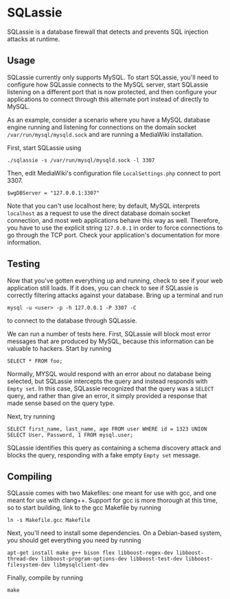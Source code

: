 SQLassie
========

SQLassie is a database firewall that detects and prevents SQL injection attacks at runtime.

Usage
-----

SQLassie currently only supports MySQL. To start SQLassie, you'll need to configure how SQLassie connects to the MySQL server, start SQLassie listening on a different port that is now protected, and then configure your applications to connect through this alternate port instead of directly to MySQL.

As an example, consider a scenario where you have a MySQL database engine running and listening for connections on the domain socket `/var/run/mysql/mysqld.sock` and are running a MediaWiki installation.

First, start SQLassie using

    ./sqlassie -s /var/run/mysql/mysqld.sock -l 3307

Then, edit MediaWiki's configuration file `LocalSettings.php` connect to port 3307.

    $wgDBServer = "127.0.0.1:3307"

Note that you can't use localhost here; by default, MySQL interprets `localhost` as a request to use the direct database domain socket connection, and most web applications behave this way as well. Therefore, you have to use the explicit string `127.0.0.1` in order to force connections to go through the TCP port. Check your application's documentation for more information.

Testing
-------

Now that you've gotten everything up and running, check to see if your web application still loads. If it does, you can check to see if SQLassie is correctly filtering attacks against your database. Bring up a terminal and run

    mysql -u <user> -p -h 127.0.0.1 -P 3307 -C

to connect to the database through SQLassie.

We can run a number of tests here. First, SQLassie will block most error messages that are produced by MySQL, because this information can be valuable to hackers. Start by running

    SELECT * FROM foo;

Normally, MYSQL would respond with an error about no database being selected, but SQLassie intercepts the query and instead responds with `Empty set`. In this case, SQLassie recognized that the query was a `SELECT` query, and rather than give an error, it simply provided a response that made sense based on the query type.

Next, try running

    SELECT first_name, last_name, age FROM user WHERE id = 1323 UNION SELECT User, Password, 1 FROM mysql.user;

SQLassie identifies this query as containing a schema discovery attack and blocks the query, responding with a fake empty `Empty set` message.

Compiling
---------

SQLassie comes with two Makefiles: one meant for use with gcc, and one meant for use with clang++. Support for gcc is more thorough at this time, so to start building, link to the gcc Makefile by running

    ln -s Makefile.gcc Makefile

Next, you'll need to install some dependencies. On a Debian-based system, you should get everything you need by running

    apt-get install make g++ bison flex libboost-regex-dev libboost-thread-dev libboost-program-options-dev libboost-test-dev libboost-filesystem-dev libmysqlclient-dev

Finally, compile by running

    make
